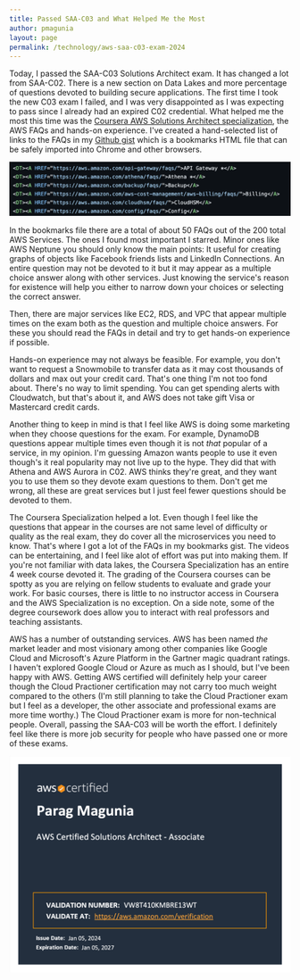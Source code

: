 ```yaml
---
title: Passed SAA-C03 and What Helped Me the Most
author: pmagunia
layout: page
permalink: /technology/aws-saa-c03-exam-2024
---
```

Today, I passed the SAA-C03 Solutions Architect exam. It has changed a lot from SAA-C02. There is a new section on Data Lakes and more percentage of questions devoted to building secure applications. The first time I took the new C03 exam I failed, and I was very disappointed as I was expecting to pass since I already had an expired C02 credential. What helped me the most this time was the <a href="https://www.coursera.org/professional-certificates/aws-cloud-solutions-architect">Coursera AWS Solutions Architect specialization</a>, the AWS FAQs and hands-on experience. I've created a hand-selected list of links to the FAQs in my <a href="https://gist.github.com/pmagunia/b1589cbe7f2102b81b315d82d32f14f1">Github gist</a> which is a bookmarks HTML file that can be safely imported into Chrome and other browsers.

<img src="/assets/images/aws-github-gist-saa-c03.png" alt="Github Gist of Useful AWS SAA-C03 exam links" class="width-100">

In the bookmarks file there are a total of about 50 FAQs out of the 200 total AWS Services. The ones I found most important I starred. Minor ones like AWS Neptune you should only know the main points: It useful for creating graphs of objects like Facebook friends lists and LinkedIn Connections. An entire question may not be devoted to it but it may appear as a multiple choice answer along with other services. Just knowing the service's reason for existence will help you either to narrow down your choices or selecting the correct answer.

Then, there are major services like EC2, RDS, and VPC that appear multiple times on the exam both as the question and multiple choice answers. For these you should read the FAQs in detail and try to get hands-on experience if possible.

Hands-on experience may not always be feasible. For example, you don't want to request a Snowmobile to transfer data as it may cost thousands of dollars and max out your credit card. That's one thing I'm not too fond about. There's no way to limit spending. You can get spending alerts with Cloudwatch, but that's about it, and AWS does not take gift Visa or Mastercard credit cards.

Another thing to keep in mind is that I feel like AWS is doing some marketing when they choose questions for the exam. For example, DynamoDB questions appear multiple times even though it is not <i>that</i> popular of a service, in my opinion. I'm guessing Amazon wants people to use it even though's it real popularity may not live up to the hype. They did that with Athena and AWS Aurora in C02. AWS thinks they're great, and they want you to use them so they devote exam questions to them. Don't get me wrong, all these are great services but I just feel fewer questions should be devoted to them.

The Coursera Specialization helped a lot. Even though I feel like the questions that appear in the courses are not same level of difficulty or quality as the real exam, they do cover all the microservices you need to know. That's where I got a lot of the FAQs in my bookmarks gist. The videos can be entertaining, and I feel like alot of effort was put into making them. If you're not familiar with data lakes, the Coursera Specialization has an entire 4 week course devoted it. The grading of the Coursera courses can be spotty as you are relying on fellow students to evaluate and grade your work. For basic courses, there is little to no instructor access in Coursera and the AWS Specialization is no exception. On a side note, some of the degree coursework does allow you to interact with real professors and teaching assistants.

AWS has a number of outstanding services. AWS has been named <i>the</i> market leader and most visionary among other companies like Google Cloud and Microsoft's Azure Platform in the Gartner magic quadrant ratings. I haven't explored Google Cloud or Azure as much as I should, but I've been happy with AWS. Getting AWS certified will definitely help your career though the Cloud Practioner certification may not carry too much weight compared to the others (I'm still planning to take the Cloud Practioner exam but I feel as a developer, the other associate and professional exams are more time worthy.) The Cloud Practioner exam is more for non-technical people. Overall, passing the SAA-C03 will be worth the effort. I definitely feel like there is more job security for people who have passed one or more of these exams.

<img src="/assets/images/aws-saa-c03-cert.png" alt="Parag's AWS SAA-C03 credential" class="width-100">
